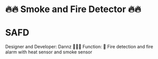 # 🔥🔥 Smoke and Fire Detector 🔥🔥
# SAFD

Designer and Developer: Dannz 👨🏻‍💻
Function:
🚒 Fire detection and fire alarm with heat sensor and smoke sensor
